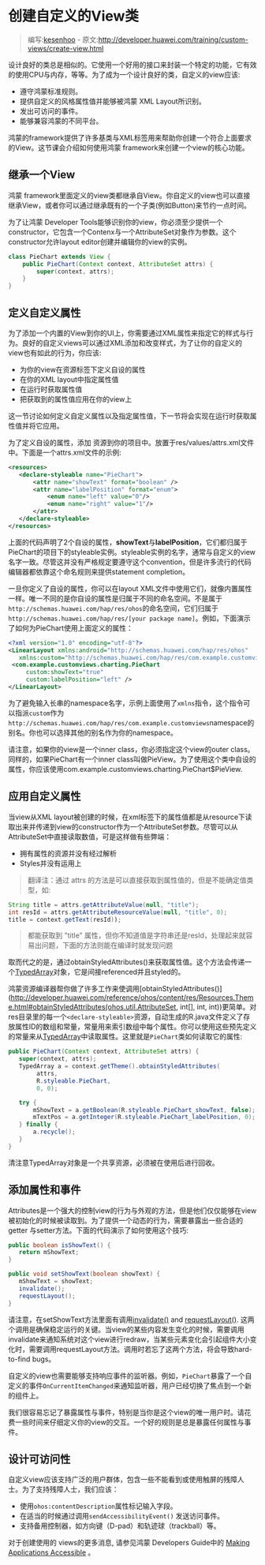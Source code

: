 ﻿# 创建自定义的View类

> 编写:[kesenhoo](https://github.com/kesenhoo) - 原文:<http://developer.huawei.com/training/custom-views/create-view.html>

设计良好的类总是相似的。它使用一个好用的接口来封装一个特定的功能，它有效的使用CPU与内存，等等。为了成为一个设计良好的类，自定义的view应该:

* 遵守鸿蒙标准规则。
* 提供自定义的风格属性值并能够被鸿蒙 XML Layout所识别。
* 发出可访问的事件。
* 能够兼容鸿蒙的不同平台。

鸿蒙的framework提供了许多基类与XML标签用来帮助你创建一个符合上面要求的View。这节课会介绍如何使用鸿蒙 framework来创建一个view的核心功能。


## 继承一个View
鸿蒙 framework里面定义的view类都继承自View。你自定义的view也可以直接继承View，或者你可以通过继承既有的一个子类(例如Button)来节约一点时间。

为了让鸿蒙 Developer Tools能够识别你的view，你必须至少提供一个constructor，它包含一个Contenx与一个AttributeSet对象作为参数。这个constructor允许layout editor创建并编辑你的view的实例。

```java
class PieChart extends View {
    public PieChart(Context context, AttributeSet attrs) {
        super(context, attrs);
    }
}
```

## 定义自定义属性
为了添加一个内置的View到你的UI上，你需要通过XML属性来指定它的样式与行为。良好的自定义views可以通过XML添加和改变样式，为了让你的自定义的view也有如此的行为，你应该:

* 为你的view在<declare-styleable>资源标签下定义自设的属性
* 在你的XML layout中指定属性值
* 在运行时获取属性值
* 把获取到的属性值应用在你的view上

这一节讨论如何定义自定义属性以及指定属性值，下一节将会实现在运行时获取属性值并将它应用。

为了定义自设的属性，添加 <declare-styleable> 资源到你的项目中。放置于res/values/attrs.xml文件中。下面是一个attrs.xml文件的示例:

```xml
<resources>
   <declare-styleable name="PieChart">
       <attr name="showText" format="boolean" />
       <attr name="labelPosition" format="enum">
           <enum name="left" value="0"/>
           <enum name="right" value="1"/>
       </attr>
   </declare-styleable>
</resources>
```

上面的代码声明了2个自设的属性，**showText**与**labelPosition**，它们都归属于PieChart的项目下的styleable实例。styleable实例的名字，通常与自定义的view名字一致。尽管这并没有严格规定要遵守这个convention，但是许多流行的代码编辑器都依靠这个命名规则来提供statement completion。

一旦你定义了自设的属性，你可以在layout XML文件中使用它们，就像内置属性一样。唯一不同的是你自设的属性是归属于不同的命名空间。不是属于`http://schemas.huawei.com/hap/res/ohos`的命名空间，它们归属于`http://schemas.huawei.com/hap/res/[your package name]`。例如，下面演示了如何为PieChart使用上面定义的属性：

```xml
<?xml version="1.0" encoding="utf-8"?>
<LinearLayout xmlns:android="http://schemas.huawei.com/hap/res/ohos"
   xmlns:custom="http://schemas.huawei.com/hap/res/com.example.customviews">
 <com.example.customviews.charting.PieChart
     custom:showText="true"
     custom:labelPosition="left" />
</LinearLayout>
```

为了避免输入长串的namespace名字，示例上面使用了`xmlns`指令，这个指令可以指派`custom`作为`http://schemas.huawei.com/hap/res/com.example.customviews`namespace的别名。你也可以选择其他的别名作为你的namespace。

请注意，如果你的view是一个inner class，你必须指定这个view的outer class。同样的，如果PieChart有一个inner class叫做PieView。为了使用这个类中自设的属性，你应该使用com.example.customviews.charting.PieChart$PieView.

## 应用自定义属性
当view从XML layout被创建的时候，在xml标签下的属性值都是从resource下读取出来并传递到view的constructor作为一个AttributeSet参数。尽管可以从AttributeSet中直接读取数值，可是这样做有些弊端：

* 拥有属性的资源并没有经过解析
* Styles并没有运用上

> 翻译注：通过 attrs 的方法是可以直接获取到属性值的，但是不能确定值类型，如:
```java
String title = attrs.getAttributeValue(null, "title");
int resId = attrs.getAttributeResourceValue(null, "title", 0);
title = context.getText(resId));
```
>都能获取到 "title" 属性，但你不知道值是字符串还是resId，处理起来就容易出问题，下面的方法则能在编译时就发现问题

取而代之的是，通过obtainStyledAttributes()来获取属性值。这个方法会传递一个[TypedArray](http://developer.huawei.com/reference/ohos/content/res/TypedArray.html)对象，它是间接referenced并且styled的。

鸿蒙资源编译器帮你做了许多工作来使调用[obtainStyledAttributes()](http://developer.huawei.com/reference/ohos/content/res/Resources.Theme.html#obtainStyledAttributes(ohos.util.AttributeSet, int[], int, int))更简单。对res目录里的每一个`<declare-styleable>`资源，自动生成的R.java文件定义了存放属性ID的数组和常量，常量用来索引数组中每个属性。你可以使用这些预先定义的常量来从[TypedArray](http://developer.huawei.com/reference/ohos/content/res/TypedArray.html)中读取属性。这里就是`PieChart`类如何读取它的属性:

```java
public PieChart(Context context, AttributeSet attrs) {
   super(context, attrs);
   TypedArray a = context.getTheme().obtainStyledAttributes(
        attrs,
        R.styleable.PieChart,
        0, 0);

   try {
       mShowText = a.getBoolean(R.styleable.PieChart_showText, false);
       mTextPos = a.getInteger(R.styleable.PieChart_labelPosition, 0);
   } finally {
       a.recycle();
   }
}
```

清注意TypedArray对象是一个共享资源，必须被在使用后进行回收。

## 添加属性和事件
Attributes是一个强大的控制view的行为与外观的方法，但是他们仅仅能够在view被初始化的时候被读取到。为了提供一个动态的行为，需要暴露出一些合适的getter 与setter方法。下面的代码演示了如何使用这个技巧:

```java
public boolean isShowText() {
   return mShowText;
}

public void setShowText(boolean showText) {
   mShowText = showText;
   invalidate();
   requestLayout();
}
```

请注意，在setShowText方法里面有调用[invalidate()](http://developer.huawei.com/reference/ohos/view/View.html#invalidate()) and [requestLayout()](http://developer.huawei.com/reference/ohos/view/View.html#requestLayout()). 这两个调用是确保稳定运行的关键。当view的某些内容发生变化的时候，需要调用invalidate来通知系统对这个view进行redraw，当某些元素变化会引起组件大小变化时，需要调用requestLayout方法。调用时若忘了这两个方法，将会导致hard-to-find bugs。

自定义的view也需要能够支持响应事件的监听器。例如，`PieChart`暴露了一个自定义的事件`OnCurrentItemChanged`来通知监听器，用户已经切换了焦点到一个新的组件上。

我们很容易忘记了暴露属性与事件，特别是当你是这个view的唯一用户时。请花费一些时间来仔细定义你的view的交互。一个好的规则是总是暴露任何属性与事件。

## 设计可访问性

自定义view应该支持广泛的用户群体，包含一些不能看到或使用触屏的残障人士。为了支持残障人士，我们应该：

* 使用`ohos:contentDescription`属性标记输入字段。
* 在适当的时候通过调用`sendAccessibilityEvent()` 发送访问事件。
* 支持备用控制器，如方向键（D-pad）和轨迹球（trackball）等。


对于创建使用的 views的更多消息, 请参见鸿蒙 Developers Guide中的 [Making Applications Accessible](http://developer.huawei.com/guide/topics/ui/accessibility/apps.html#custom-views) 。
